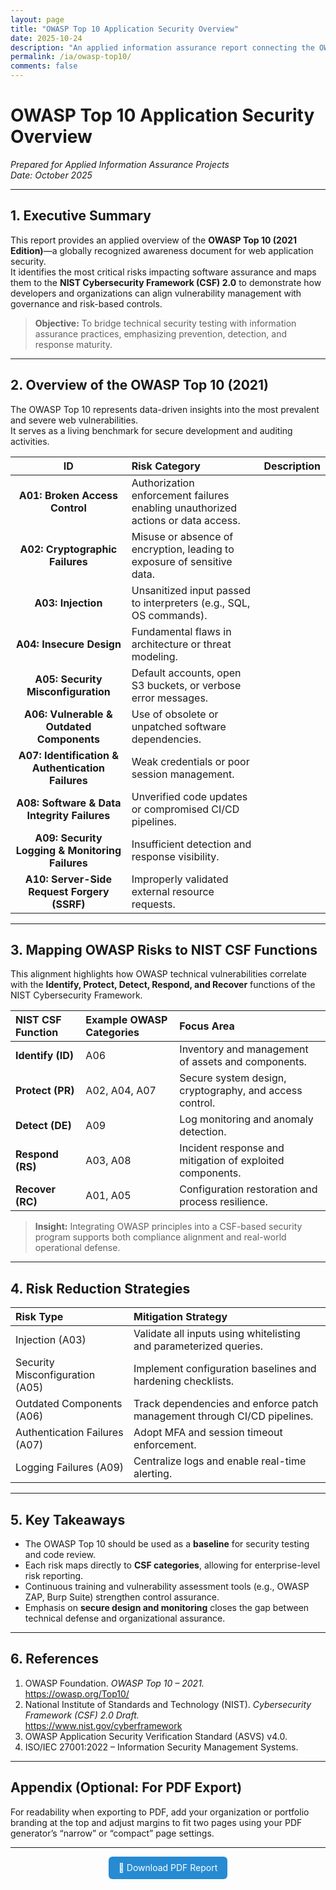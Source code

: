 ```yaml
---
layout: page
title: "OWASP Top 10 Application Security Overview"
date: 2025-10-24
description: "An applied information assurance report connecting the OWASP Top 10 web security risks with NIST Cybersecurity Framework (CSF) functions."
permalink: /ia/owasp-top10/
comments: false
---
```


# **OWASP Top 10 Application Security Overview**
*Prepared for Applied Information Assurance Projects*  
*Date: October 2025*

---

## **1. Executive Summary**

This report provides an applied overview of the **OWASP Top 10 (2021 Edition)**—a globally recognized awareness document for web application security.  
It identifies the most critical risks impacting software assurance and maps them to the **NIST Cybersecurity Framework (CSF) 2.0** to demonstrate how developers and organizations can align vulnerability management with governance and risk-based controls.

> **Objective:** To bridge technical security testing with information assurance practices, emphasizing prevention, detection, and response maturity.

---

## **2. Overview of the OWASP Top 10 (2021)**

The OWASP Top 10 represents data-driven insights into the most prevalent and severe web vulnerabilities.  
It serves as a living benchmark for secure development and auditing activities.

| **ID** | **Risk Category** | **Description** |
|:------:|:------------------|:----------------|
| **A01: Broken Access Control** | Authorization enforcement failures enabling unauthorized actions or data access. |
| **A02: Cryptographic Failures** | Misuse or absence of encryption, leading to exposure of sensitive data. |
| **A03: Injection** | Unsanitized input passed to interpreters (e.g., SQL, OS commands). |
| **A04: Insecure Design** | Fundamental flaws in architecture or threat modeling. |
| **A05: Security Misconfiguration** | Default accounts, open S3 buckets, or verbose error messages. |
| **A06: Vulnerable & Outdated Components** | Use of obsolete or unpatched software dependencies. |
| **A07: Identification & Authentication Failures** | Weak credentials or poor session management. |
| **A08: Software & Data Integrity Failures** | Unverified code updates or compromised CI/CD pipelines. |
| **A09: Security Logging & Monitoring Failures** | Insufficient detection and response visibility. |
| **A10: Server-Side Request Forgery (SSRF)** | Improperly validated external resource requests. |

---

## **3. Mapping OWASP Risks to NIST CSF Functions**

This alignment highlights how OWASP technical vulnerabilities correlate with the **Identify, Protect, Detect, Respond, and Recover** functions of the NIST Cybersecurity Framework.

| **NIST CSF Function** | **Example OWASP Categories** | **Focus Area** |
|:----------------------|:-----------------------------|:----------------|
| **Identify (ID)** | A06 | Inventory and management of assets and components. |
| **Protect (PR)** | A02, A04, A07 | Secure system design, cryptography, and access control. |
| **Detect (DE)** | A09 | Log monitoring and anomaly detection. |
| **Respond (RS)** | A03, A08 | Incident response and mitigation of exploited components. |
| **Recover (RC)** | A01, A05 | Configuration restoration and process resilience. |

> **Insight:** Integrating OWASP principles into a CSF-based security program supports both compliance alignment and real-world operational defense.

---

## **4. Risk Reduction Strategies**

| **Risk Type** | **Mitigation Strategy** |
|:---------------|:-----------------------|
| Injection (A03) | Validate all inputs using whitelisting and parameterized queries. |
| Security Misconfiguration (A05) | Implement configuration baselines and hardening checklists. |
| Outdated Components (A06) | Track dependencies and enforce patch management through CI/CD pipelines. |
| Authentication Failures (A07) | Adopt MFA and session timeout enforcement. |
| Logging Failures (A09) | Centralize logs and enable real-time alerting. |

---

## **5. Key Takeaways**

- The OWASP Top 10 should be used as a **baseline** for security testing and code review.  
- Each risk maps directly to **CSF categories**, allowing for enterprise-level risk reporting.  
- Continuous training and vulnerability assessment tools (e.g., OWASP ZAP, Burp Suite) strengthen control assurance.  
- Emphasis on **secure design and monitoring** closes the gap between technical defense and organizational assurance.

---

## **6. References**

1. OWASP Foundation. *OWASP Top 10 – 2021.*  
   <https://owasp.org/Top10/>
2. National Institute of Standards and Technology (NIST). *Cybersecurity Framework (CSF) 2.0 Draft.*  
   <https://www.nist.gov/cyberframework>
3. OWASP Application Security Verification Standard (ASVS) v4.0.  
4. ISO/IEC 27001:2022 – Information Security Management Systems.

---

## **Appendix (Optional: For PDF Export)**

For readability when exporting to PDF, add your organization or portfolio branding at the top and adjust margins to fit two pages using your PDF generator’s “narrow” or “compact” page settings.

---

<p align="center">
  <a href="{{ '/assets/docs/owasp-top10-overview.pdf' | relative_url }}" target="_blank" style="display:inline-block;padding:0.6rem 1rem;background:#268bd2;color:#fff;text-decoration:none;border-radius:6px;">
    🔗 Download PDF Report
  </a>
</p>
